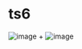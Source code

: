 # ts6
![image](https://user-images.githubusercontent.com/114215521/197343386-6f941629-dbe9-44d7-b357-3029179660b1.png)
+
![image](https://user-images.githubusercontent.com/114215521/197343394-286e496f-9544-42b5-82ee-142375480f2b.png)


